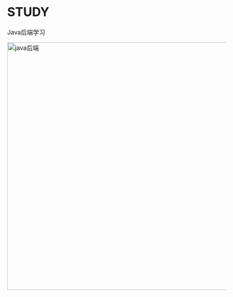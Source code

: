 # STUDY
Java后端学习

<img width="571" alt="java后端" src="https://github.com/user-attachments/assets/431c8941-cd5d-4c20-b990-85441691e33f">
